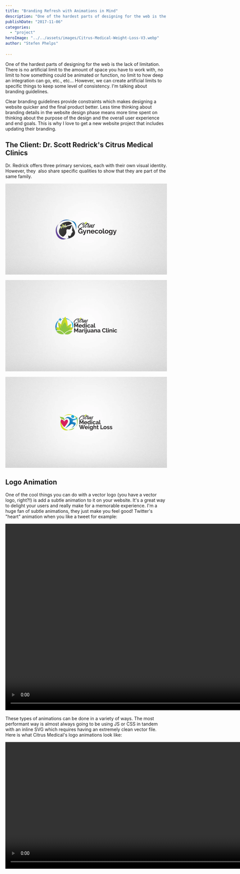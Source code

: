 ```yaml
---
title: "Branding Refresh with Animations in Mind"
description: "One of the hardest parts of designing for the web is the lack of limitation. There is no artificial limit to the amount of space you have to work with, no limit to how something could be animated or function"
publishDate: "2017-11-06"
categories:
  - "project"
heroImage: "../../assets/images/Citrus-Medical-Weight-Loss-V3.webp"
author: "Stefen Phelps"

---
```


One of the hardest parts of designing for the web is the lack of limitation. There is no artificial limit to the amount of space you have to work with, no limit to how something could be animated or function, no limit to how deep an integration can go, etc., etc... However, we can create artificial limits to specific things to keep some level of consistency. I'm talking about branding guidelines.

Clear branding guidelines provide constraints which makes designing a website quicker and the final product better. Less time thinking about branding details in the website design phase means more time spent on thinking about the purpose of the design and the overall user experience and end goals. This is why I love to get a new website project that includes updating their branding.

## The Client: Dr. Scott Redrick's Citrus Medical Clinics

Dr. Redrick offers three primary services, each with their own visual identity. However, they  also share specific qualities to show that they are part of the same family.

![Citrus Gynecology Updated Logo](../../assets/images/Citrus-Gynecology-V2.webp)

![Citrus Medical Marijuana Clinic Updated Logo](../../assets/images/Citrus-Medical-Marijuana-Clinic-V3.webp)

![Citrus Medical Weight Loss Updated Logo](../../assets/images/Citrus-Medical-Weight-Loss-V3.webp)

## Logo Animation

One of the cool things you can do with a vector logo (you have a vector logo, right?!) is add a subtle animation to it on your website. It's a great way to delight your users and really make for a memorable experience. I'm a huge fan of subtle animations, they just make you feel good! Twitter's "heart" animation when you like a tweet for example:

<video width="936" height="580" autoplay loop muted playsinline src="../../assets/images/heart-animation.mp4"></video>

These types of animations can be done in a variety of ways. The most performant way is almost always going to be using JS or CSS in tandem with an inline SVG which requires having an extremely clean vector file. Here is what Citrus Medical's logo animations look like:

<video width="1008" height="394" autoplay loop muted playsinline src="../../assets/images/svg-logo-animation.mp4"></video>
